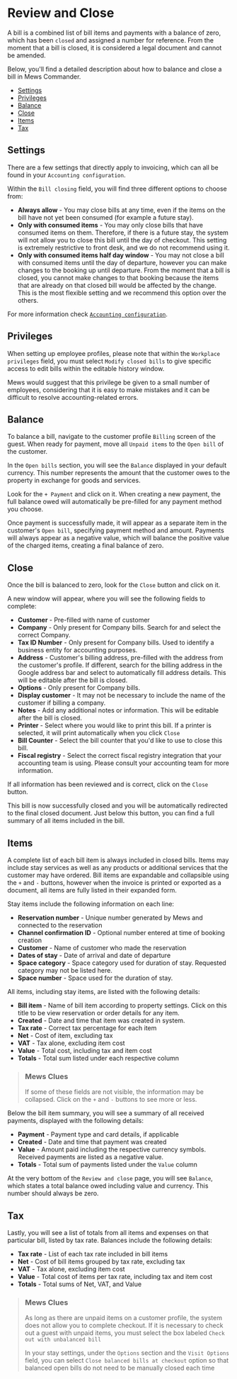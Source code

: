 # Review and Close

A bill is a combined list of bill items and payments with a balance of zero, which has been `closed` and assigned a number for reference. From the moment that a bill is closed, it is considered a legal document and cannot be amended.

Below, you'll find a detailed description about how to balance and close a bill in Mews Commander.

* [Settings](review-and-close.md#settings)
* [Privileges](review-and-close.md#privileges)
* [Balance](review-and-close.md#balance)
* [Close](review-and-close.md#close)
* [Items](review-and-close.md#items)
* [Tax](review-and-close.md#tax)

## Settings

There are a few settings that directly apply to invoicing, which can all be found in your `Accounting configuration`.

Within the `Bill closing` field, you will find three different options to choose from:

* **Always allow** - You may close bills at any time, even if the items on the bill have not yet been consumed \(for example a future stay\).
* **Only with consumed items** - You may only close bills that have consumed items on them. Therefore, if there is a future stay, the system will not allow you to close this bill until the day of checkout. This setting is extremely restrictive to front desk, and we do not recommend using it.
* **Only with consumed items half day window** - You may not close a bill with consumed items until the day of departure, however you can make changes to the booking up until departure. From the moment that a bill is closed, you cannot make changes to that booking because the items that are already on that closed bill would be affected by the change. This is the most flexible setting and we recommend this option over the others.

For more information check [`Accounting configuration`](../../../settings/finance-settings/accounting-configuration.md).

## Privileges

When setting up employee profiles, please note that within the `Workplace privileges` field, you must select `Modify closed bills` to give specific access to edit bills within the editable history window.

Mews would suggest that this privilege be given to a small number of employees, considering that it is easy to make mistakes and it can be difficult to resolve accounting-related errors.

## Balance

To balance a bill, navigate to the customer profile `Billing` screen of the guest. When ready for payment, move all `Unpaid items` to the `Open bill` of the customer.

In the `Open bills` section, you will see the `Balance` displayed in your default currency. This number represents the amount that the customer owes to the property in exchange for goods and services.

Look for the `+ Payment` and click on it. When creating a new payment, the full balance owed will automatically be pre-filled for any payment method you choose.

Once payment is successfully made, it will appear as a separate item in the customer's `Open bill`, specifying payment method and amount. Payments will always appear as a negative value, which will balance the positive value of the charged items, creating a final balance of zero.

## Close

Once the bill is balanced to zero, look for the `Close` button and click on it.

A new window will appear, where you will see the following fields to complete:

* **Customer** - Pre-filled with name of customer
* **Company** - Only present for Company bills. Search for and select the correct Company.
* **Tax ID Number** - Only present for Company bills. Used to identify a business entity for accounting purposes.
* **Address** - Customer's billing address, pre-filled with the address from the customer's profile. If different, search for the billing address in the Google address bar and select to automatically fill address details. This will be editable after the bill is closed.  
* **Options** - Only present for Company bills.
* **Display customer** - It may not be necessary to include the name of the customer if billing a company.
* **Notes** - Add any additional notes or information. This will be editable after the bill is closed.
* **Printer** - Select where you would like to print this bill. If a printer is selected, it will print automatically when you click `Close`
* **Bill Counter** - Select the bill counter that you'd like to use to close this bill.
* **Fiscal registry** - Select the correct fiscal registry integration that your accounting team is using. Please consult your accounting team for more information.

If all information has been reviewed and is correct, click on the `Close` button.

This bill is now successfully closed and you will be automatically redirected to the final closed document. Just below this button, you can find a full summary of all items included in the bill.

## Items

A complete list of each bill item is always included in closed bills. Items may include stay services as well as any products or additional services that the customer may have ordered. Bill items are expandable and collapsible using the `+` and `-` buttons, however when the invoice is printed or exported as a document, all items are fully listed in their expanded form.

Stay items include the following information on each line:

* **Reservation number** - Unique number generated by Mews and connected to the reservation
* **Channel confirmation ID** - Optional number entered at time of booking creation
* **Customer** - Name of customer who made the reservation
* **Dates of stay** - Date of arrival and date of departure
* **Space category** - Space category used for duration of stay. Requested category may not be listed here.
* **Space number** - Space used for the duration of stay.

All items, including stay items, are listed with the following details:

* **Bill item** - Name of bill item according to property settings. Click on this title to be view reservation or order details for any item.
* **Created** - Date and time that item was created in system.
* **Tax rate** - Correct tax percentage for each item
* **Net** - Cost of item, excluding tax
* **VAT** - Tax alone, excluding item cost
* **Value** - Total cost, including tax and item cost
* **Totals** - Total sum listed under each respective column

> ### Mews Clues
>
> If some of these fields are not visible, the information may be collapsed. Click on the `+` and `-` buttons to see more or less.

Below the bill item summary, you will see a summary of all received payments, displayed with the following details:

* **Payment** - Payment type and card details, if applicable
* **Created** - Date and time that payment was created
* **Value** - Amount paid including the respective currency symbols. Received payments are listed as a negative value.
* **Totals** - Total sum of payments listed under the `Value` column

At the very bottom of the `Review and close` page, you will see `Balance`, which states a total balance owed including value and currency. This number should always be zero.

## Tax

Lastly, you will see a list of totals from all items and expenses on that particular bill, listed by tax rate. Balances include the following details:

* **Tax rate** - List of each tax rate included in bill items
* **Net** - Cost of bill items grouped by tax rate, excluding tax
* **VAT** - Tax alone, excluding item cost
* **Value** - Total cost of items per tax rate, including tax and item cost
* **Totals** - Total sums of Net, VAT, and Value

> ### Mews Clues
>
> As long as there are unpaid items on a customer profile, the system does not allow you to complete checkout. If it is necessary to check out a guest with unpaid items, you must select the box labeled `Check out with unbalanced bill`
>
> In your stay settings, under the `Options` section and the `Visit Options` field, you can select `Close balanced bills at checkout` option so that balanced open bills do not need to be manually closed each time

